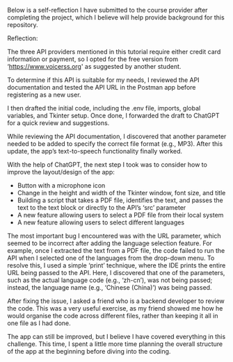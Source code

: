 Below is a self-reflection I have submitted to the course provider after completing the project, which I believe will help provide background for this repository.

Reflection:

The three API providers mentioned in this tutorial require either credit card information or payment, so I opted for the free version from ‘https://www.voicerss.org' as suggested by another student.

To determine if this API is suitable for my needs, I reviewed the API documentation and tested the API URL in the Postman app before registering as a new user.

I then drafted the initial code, including the .env file, imports, global variables, and Tkinter setup. Once done, I forwarded the draft to ChatGPT for a quick review and suggestions.

While reviewing the API documentation, I discovered that another parameter needed to be added to specify the correct file format (e.g., MP3). After this update, the app’s text-to-speech functionality finally worked.

With the help of ChatGPT, the next step I took was to consider how to improve the layout/design of the app:

* Button with a microphone icon
* Change in the height and width of the Tkinter window, font size, and title
* Building a script that takes a PDF file, identifies the text, and passes the text to the text block or directly to the API’s ‘src’ parameter
* A new feature allowing users to select a PDF file from their local system
* A new feature allowing users to select different languages

The most important bug I encountered was with the URL parameter, which seemed to be incorrect after adding the language selection feature. For example, once I extracted the text from a PDF file, the code failed to run the API when I selected one of the languages from the drop-down menu. To resolve this, I used a simple ‘print’ technique, where the IDE prints the entire URL being passed to the API. Here, I discovered that one of the parameters, such as the actual language code (e.g., ‘zh-cn’), was not being passed; instead, the language name (e.g., ‘Chinese (China)’) was being passed.

After fixing the issue, I asked a friend who is a backend developer to review the code. This was a very useful exercise, as my friend showed me how he would organise the code across different files, rather than keeping it all in one file as I had done.

The app can still be improved, but I believe I have covered everything in this challenge. This time, I spent a little more time planning the overall structure of the app at the beginning before diving into the coding.
